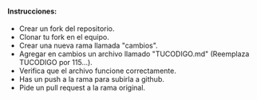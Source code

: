 #### Instrucciones:

* Crear un fork del repositorio.
* Clonar tu fork en el equipo.
* Crear una nueva rama llamada "cambios".
* Agregar en cambios un archivo llamado "TUCODIGO.md"  (Reemplaza TUCODIGO por 115...).
* Verifica que el archivo funcione correctamente.
* Has un push a la rama para subirla a github.
* Pide un pull request a la rama original.
